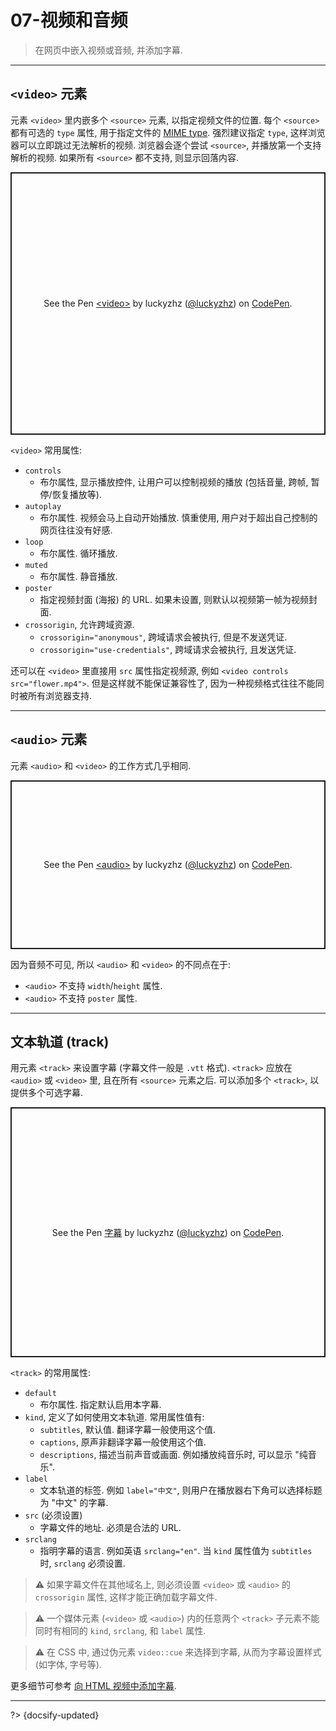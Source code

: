 # 07-视频和音频

> 在网页中嵌入视频或音频, 并添加字幕.

---

## `<video>` 元素

元素 `<video>` 里内嵌多个 `<source>` 元素, 以指定视频文件的位置. 每个 `<source>` 都有可选的 `type` 属性, 用于指定文件的 [MIME type](https://developer.mozilla.org/zh-CN/docs/Glossary/MIME_type). 强烈建议指定 `type`, 这样浏览器可以立即跳过无法解析的视频. 浏览器会逐个尝试 `<source>`, 并播放第一个支持解析的视频. 如果所有 `<source>` 都不支持, 则显示回落内容.

<p class="codepen" data-height="420" data-default-tab="html,result" data-slug-hash="MWxRmKm" data-editable="true" data-user="luckyzhz" style="height: 420px; box-sizing: border-box; display: flex; align-items: center; justify-content: center; border: 2px solid; margin: 1em 0; padding: 1em;">
  <span>See the Pen <a href="https://codepen.io/luckyzhz/pen/MWxRmKm">
  &lt;video&gt;</a> by luckyzhz (<a href="https://codepen.io/luckyzhz">@luckyzhz</a>)
  on <a href="https://codepen.io">CodePen</a>.</span>
</p>
<script async src="https://cpwebassets.codepen.io/assets/embed/ei.js"></script>

`<video>` 常用属性:

- `controls`
  - 布尔属性, 显示播放控件, 让用户可以控制视频的播放 (包括音量, 跨帧, 暂停/恢复播放等).
- `autoplay`
  - 布尔属性. 视频会马上自动开始播放. 慎重使用, 用户对于超出自己控制的网页往往没有好感.
- `loop`
  - 布尔属性. 循环播放.
- `muted`
  - 布尔属性. 静音播放.
- `poster`
  - 指定视频封面 (海报) 的 URL. 如果未设置, 则默认以视频第一帧为视频封面.
- `crossorigin`, 允许跨域资源.
  - `crossorigin="anonymous"`, 跨域请求会被执行, 但是不发送凭证.
  - `crossorigin="use-credentials"`, 跨域请求会被执行, 且发送凭证.

还可以在 `<video>` 里直接用 `src` 属性指定视频源, 例如 `<video controls src="flower.mp4">`. 但是这样就不能保证兼容性了, 因为一种视频格式往往不能同时被所有浏览器支持.

---

## `<audio>` 元素

元素 `<audio>` 和 `<video>` 的工作方式几乎相同.

<p class="codepen" data-height="270" data-default-tab="html,result" data-slug-hash="LYavyea" data-editable="true" data-user="luckyzhz" style="height: 270px; box-sizing: border-box; display: flex; align-items: center; justify-content: center; border: 2px solid; margin: 1em 0; padding: 1em;">
  <span>See the Pen <a href="https://codepen.io/luckyzhz/pen/LYavyea">
  &lt;audio&gt;</a> by luckyzhz (<a href="https://codepen.io/luckyzhz">@luckyzhz</a>)
  on <a href="https://codepen.io">CodePen</a>.</span>
</p>
<script async src="https://cpwebassets.codepen.io/assets/embed/ei.js"></script>

因为音频不可见, 所以 `<audio>` 和 `<video>` 的不同点在于:

- `<audio>` 不支持 `width`/`height` 属性.
- `<audio>` 不支持 `poster` 属性.

---

## 文本轨道 (track)

用元素 `<track>` 来设置字幕 (字幕文件一般是 `.vtt` 格式). `<track>` 应放在 `<audio>` 或 `<video>` 里, 且在所有 `<source>` 元素之后. 可以添加多个 `<track>`, 以提供多个可选字幕.

<p class="codepen" data-height="400" data-default-tab="html,result" data-slug-hash="ZEXbNVv" data-editable="true" data-user="luckyzhz" style="height: 400px; box-sizing: border-box; display: flex; align-items: center; justify-content: center; border: 2px solid; margin: 1em 0; padding: 1em;">
  <span>See the Pen <a href="https://codepen.io/luckyzhz/pen/ZEXbNVv">
  字幕</a> by luckyzhz (<a href="https://codepen.io/luckyzhz">@luckyzhz</a>)
  on <a href="https://codepen.io">CodePen</a>.</span>
</p>
<script async src="https://cpwebassets.codepen.io/assets/embed/ei.js"></script>

`<track>` 的常用属性:

- `default`
  - 布尔属性. 指定默认启用本字幕.
- `kind`, 定义了如何使用文本轨道. 常用属性值有:
  - `subtitles`, 默认值. 翻译字幕一般使用这个值.
  - `captions`, 原声非翻译字幕一般使用这个值.
  - `descriptions`, 描述当前声音或画面. 例如播放纯音乐时, 可以显示 "纯音乐".
- `label`
  - 文本轨道的标签. 例如 `label="中文"`, 则用户在播放器右下角可以选择标题为 "中文" 的字幕.
- `src` (必须设置)
  - 字幕文件的地址. 必须是合法的 URL.
- `srclang`
  - 指明字幕的语言. 例如英语 `srclang="en"`. 当 `kind` 属性值为 `subtitles` 时, `srclang` 必须设置.

> ⚠️ 如果字幕文件在其他域名上, 则必须设置 `<video>` 或 `<audio>` 的 `crossorigin` 属性, 这样才能正确加载字幕文件.

> ⚠️ 一个媒体元素 (`<video>` 或 `<audio>`) 内的任意两个 `<track>` 子元素不能同时有相同的 `kind`, `srclang`, 和 `label` 属性.

> ⚠️ 在 CSS 中, 通过伪元素 `video::cue` 来选择到字幕, 从而为字幕设置样式 (如字体, 字号等).

更多细节可参考 [向 HTML 视频中添加字幕](https://developer.mozilla.org/zh-CN/docs/Web/Media/Audio_and_video_delivery/Adding_captions_and_subtitles_to_HTML5_video).



---

?> {docsify-updated}
